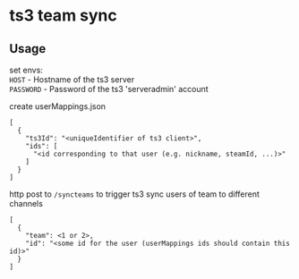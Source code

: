 # ts3 team sync

## Usage
set envs:  
`HOST` - Hostname of the ts3 server  
`PASSWORD` - Password of the ts3 'serveradmin' account
 

create userMappings.json

```
[
  {
    "ts3Id": "<uniqueIdentifier of ts3 client>",
    "ids": [
      "<id corresponding to that user (e.g. nickname, steamId, ...)>"
    ]
  }
]
```

http post to `/syncteams` to trigger ts3 sync users of team to different channels
```
[
  {
    "team": <1 or 2>,
    "id": "<some id for the user (userMappings ids should contain this id)>"
  }	
]
```
